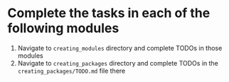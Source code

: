 # Complete the tasks in each of the following modules
1. Navigate to `creating_modules` directory and complete TODOs in those modules
2. Navigate to `creating_packages` directory and complete TODOs in the `creating_packages/TODO.md` file there
